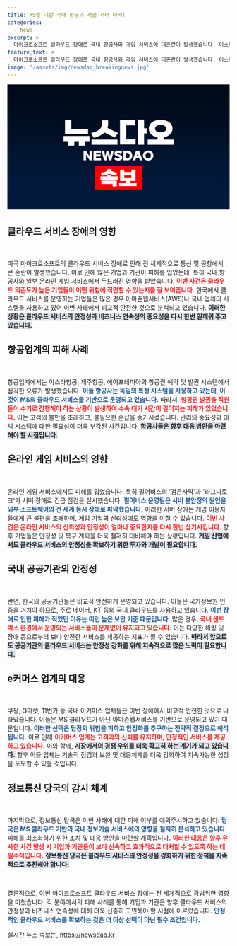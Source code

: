 ```yaml
---
title: MS발 대란 국내 항공과 게임 서버 마비!
categories:
  - News
excerpt: >
  마이크로소프트 클라우드 장애로 국내 항공사와 게임 서비스에 대혼란이 발생했습니다. 이스타항공과 제주항공은 수기 발권을 하며 장시간 대기 중! 인천공항은 독자적 클라우드 운영으로 큰 피해 없이 비상 대응 중입니다. 클릭해 자세한 상황을 확인하세요!
feature_text: >
  마이크로소프트 클라우드 장애로 국내 항공사와 게임 서비스에 대혼란이 발생했습니다. 이스타항공과 제주항공은 수기 발권을 하며 장시간 대기 중! 인천공항은 독자적 클라우드 운영으로 큰 피해 없이 비상 대응 중입니다. 클릭해 자세한 상황을 확인하세요!
image: '/assets/img/newsdao_breakingnews.jpg'
---
```


<p><img src="/assets/img/newsdao_breakingnews.jpg" alt="ontimetimes 속보" /></p>

<h2 data-ke-size="size26">클라우드 서비스 장애의 영향</h2>

<p data-ke-size="size16">&nbsp;</p>

<p>미국 마이크로소프트의 클라우드 서비스 장애로 인해 전 세계적으로 통신 및 공항에서 큰 혼란이 발생했습니다. 이로 인해 많은 기업과 기관이 피해를 입었는데, 특히 국내 항공사와 일부 온라인 게임 서비스에서 두드러진 영향을 받았습니다. <b><span style="color: #ee2323;">이번 사건은 클라우드 의존도가 높은 기업들이 어떤 위험에 직면할 수 있는지를 잘 보여줍니다.</span></b> 한국에서 클라우드 서비스를 운영하는 기업들은 많은 경우 아마존웹서비스(AWS)나 국내 업체의 시스템을 사용하고 있어 이번 사태에서 비교적 안전한 것으로 분석되고 있습니다. <b><span style="background-color: #21538527;">이러한 상황은 클라우드 서비스의 안정성과 비즈니스 연속성의 중요성을 다시 한번 일깨워 주고 있습니다.</span></b></p>

<h2 data-ke-size="size26">항공업계의 피해 사례</h2>

<p data-ke-size="size16">&nbsp;</p>

<p>항공업계에서는 이스타항공, 제주항공, 에어프레미아의 항공권 예약 및 발권 시스템에서 심각한 오류가 발생했습니다. <b><span style="color: #1a5490;">이들 항공사는 독일의 특정 시스템을 사용하고 있는데, 이것이 MS의 클라우드 서비스를 기반으로 운영되고 있습니다.</span></b> 따라서, <b><span style="color: #ee2323;">항공권 발권을 직원들이 수기로 진행해야 하는 상황이 발생하여 수속 대기 시간이 길어지는 피해가 있었습니다.</span></b> 이는 고객의 불만을 초래하고, 불필요한 혼잡을 증가시켰습니다. 관리의 중요성과 대체 시스템에 대한 필요성이 더욱 부각된 사건입니다. <b><span style="background-color: #21538527;">항공사들은 향후 대응 방안을 마련해야 할 시점입니다.</span></b></p>

<h2 data-ke-size="size26">온라인 게임 서비스의 영향</h2>

<p data-ke-size="size16">&nbsp;</p>

<p>온라인 게임 서비스에서도 피해를 입었습니다. 특히 펄어비스의 '검은사막'과 '라그나로크'가 서버 장애로 긴급 점검을 실시했습니다. <b><span style="color: #1a5490;">펄어비스 운영팀은 서버 불안정의 원인을 외부 소프트웨어의 전 세계 동시 장애로 파악했습니다.</span></b> 이러한 서버 장애는 게임 이용자들에게 큰 불편을 초래하며, 게임 기업의 신뢰성에도 영향을 미칠 수 있습니다. <b><span style="color: #ee2323;">이번 사건은 온라인 서비스의 신뢰성과 안정성이 얼마나 중요한지를 다시 한번 상기시킵니다.</span></b> 향후 기업들은 안정성 및 복구 계획을 더욱 철저히 대비해야 하는 상황입니다. <b><span style="background-color: #21538527;">게임 산업에서도 클라우드 서비스의 안정성을 확보하기 위한 투자와 개발이 필요합니다.</span></b></p>

<h2 data-ke-size="size26">국내 공공기관의 안정성</h2>

<p data-ke-size="size16">&nbsp;</p>

<p>반면, 한국의 공공기관들은 비교적 안전하게 운영되고 있습니다. 이들은 국가정보원 인증을 거쳐야 하므로, 주로 네이버, KT 등의 국내 클라우드를 사용하고 있습니다. <b><span style="color: #1a5490;">이번 장애로 인한 피해가 적었던 이유는 이런 높은 보안 기준 때문입니다.</span></b> 많은 경우, <b><span style="color: #ee2323;">국내 샌드박스 환경에서 운영되는 서비스들이 문제없이 유지되고 있습니다.</span></b> 이는 다양한 해킹 및 장애 등으로부터 보다 안전한 서비스를 제공하는 지표가 될 수 있습니다. <b><span style="background-color: #21538527;">따라서 앞으로도 공공기관의 클라우드 서비스는 안정성 강화를 위해 지속적으로 많은 노력이 필요합니다.</span></b></p>

<h2 data-ke-size="size26">e커머스 업계의 대응</h2>

<p data-ke-size="size16">&nbsp;</p>

<p>쿠팡, G마켓, 11번가 등 국내 이커머스 업체들은 이번 장애에서 비교적 안전한 것으로 나타났습니다. 이들은 MS 클라우드가 아닌 아마존웹서비스를 기반으로 운영되고 있기 때문입니다. <b><span style="color: #1a5490;">이러한 선택은 당장의 위험을 피하고 안정화를 추구하는 전략적 결정으로 해석됩니다.</span></b> 이로 인해 <b><span style="color: #ee2323;">이커머스 업계는 고객과의 신뢰를 유지하며, 안정적인 서비스를 제공하고 있습니다.</span></b> 이와 함께, <b><span style="background-color: #21538527;">시장에서의 경쟁 우위를 더욱 확고히 하는 계기가 되고 있습니다.</span></b> 향후 이들 업체는 기술적 점검과 보완 및 대응체계를 더욱 강화하여 지속가능한 성장을 도모할 수 있을 것입니다.</p>

<h2 data-ke-size="size26">정보통신 당국의 감시 체계</h2>

<p data-ke-size="size16">&nbsp;</p>

<p>마지막으로, 정보통신 당국은 이번 사태에 대한 피해 여부를 예의주시하고 있습니다. <b><span style="color: #1a5490;">당국은 MS 클라우드 기반의 국내 정보기술 서비스에의 영향을 철저히 분석하고 있습니다.</span></b> 피해를 최소화하기 위한 조치 및 대응 방안을 마련할 계획입니다. <b><span style="color: #ee2323;">이러한 대응은 향후 유사한 사건 발생 시 기업과 기관들이 보다 신속하고 효과적으로 대처할 수 있도록 하는 데 필수적입니다.</span></b> <b><span style="background-color: #21538527;">정보통신 당국은 클라우드 서비스의 안정성을 강화하기 위한 정책을 지속적으로 추진해야 합니다.</span></b></p>

<p data-ke-size="size16">&nbsp;</p>

<p>결론적으로, 이번 마이크로소프트 클라우드 서비스 장애는 전 세계적으로 광범위한 영향을 미쳤습니다. 각 분야에서의 피해 사례를 통해 기업과 기관은 향후 클라우드 서비스의 안정성과 비즈니스 연속성에 대해 더욱 신중히 고민해야 할 시점에 이르렀습니다. <b><span style="color: #1a5490;">안정적인 클라우드 서비스를 확보하는 것은 더 이상 선택이 아닌 필수 조건입니다.</span></b></p>
실시간 뉴스 속보는, <a href="https://newsdao.kr" rel="dofollow">https://newsdao.kr</a>



